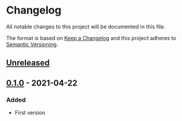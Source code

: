 # Changelog

All notable changes to this project will be documented in this file.

The format is based on [Keep a Changelog](http://keepachangelog.com/)
and this project adheres to [Semantic Versioning](http://semver.org/).

## [Unreleased]

## [0.1.0] - 2021-04-22

### Added

- First version

[unreleased]: https://github.com/thled/pest-plugin-shorthands/compare/v0.1.0...HEAD
[0.1.0]: https://github.com/thled/pest-plugin-shorthands/releases/tag/v0.1.0

